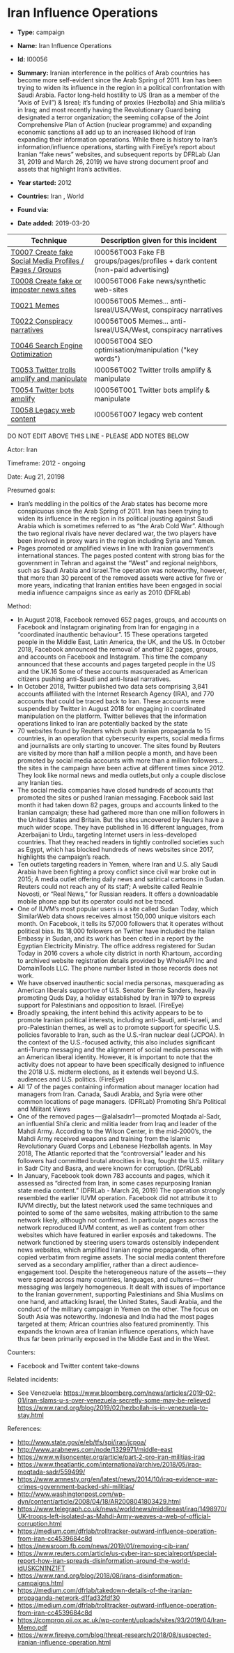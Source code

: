 # Iran Influence Operations

* **Type:** campaign

* **Name:** Iran Influence Operations

* **Id:** I00056

* **Summary:** Iranian interference in the politics of Arab countries has become more self-evident since the Arab Spring of 2011. Iran has been trying to widen its influence in the region in a political confrontation with Saudi Arabia. Factor long-held hostility to US (Iran as a member of the “Axis of Evil”) & Isreal; it’s funding of proxies (Hezbolla) and Shia militia’s in Iraq; and most recently having the Revolutionary Guard being designated a terror organization; the seeming collapse of the Joint Comprehensive Plan of Action (nuclear programme) and expanding economic sanctions all add up to an increased likihood of Iran expanding their information operations.
While there is history to Iran’s information/influence operations, starting with FireEye’s report about Iranian “fake news” websites, and subsequent reports by DFRLab (Jan 31, 2019 and March 26, 2019) we have strong document proof and assets that highlight Iran’s activities.

* **Year started:** 2012

* **Countries:** Iran , World

* **Found via:** 

* **Date added:** 2019-03-20
 

| Technique | Description given for this incident |
| --------- | ------------------------- |
| [T0007 Create fake Social Media Profiles / Pages / Groups](../techniques/T0007.md) | I00056T003 Fake FB groups/pages/profiles + dark content (non-paid advertising) |
| [T0008 Create fake or imposter news sites](../techniques/T0008.md) | I00056T006 Fake news/synthetic web-sites |
| [T0021 Memes](../techniques/T0021.md) | I00056T005 Memes... anti-Isreal/USA/West, conspiracy narratives |
| [T0022 Conspiracy narratives](../techniques/T0022.md) | I00056T005 Memes... anti-Isreal/USA/West, conspiracy narratives |
| [T0046 Search Engine Optimization](../techniques/T0046.md) | I00056T004 SEO optimisation/manipulation ("key words") |
| [T0053 Twitter trolls amplify and manipulate](../techniques/T0053.md) | I00056T002 Twitter trolls amplify & manipulate |
| [T0054 Twitter bots amplify](../techniques/T0054.md) | I00056T001 Twitter bots amplify & manipulate |
| [T0058 Legacy web content](../techniques/T0058.md) | I00056T007 legacy web content |


DO NOT EDIT ABOVE THIS LINE - PLEASE ADD NOTES BELOW

Actor: Iran

Timeframe: 2012 - ongoing

Date: Aug 21, 20198

Presumed goals: 

* Iran’s meddling in the politics of the Arab states has become more conspicuous since the Arab Spring of 2011. Iran has been trying to widen its influence in the region in its political jousting against Saudi Arabia which is sometimes referred to as “the Arab Cold War”. Although the two regional rivals have never declared war, the two players have been involved in proxy wars in the region including Syria and Yemen.
* Pages promoted or amplified views in line with Iranian government’s international stances. The pages posted content with strong bias for the government in Tehran and against the “West” and regional neighbors, such as Saudi Arabia and Israel.The operation was noteworthy, however, that more than 30 percent of the removed assets were active for five or more years, indicating that Iranian entities have been engaged in social media influence campaigns since as early as 2010 (DFRLab)


Method:  

* In August 2018, Facebook removed 652 pages, groups, and accounts on Facebook and Instagram originating from Iran for engaging in a “coordinated inauthentic behaviour”. 15 These operations targeted people in the Middle East, Latin America, the UK, and the US. In October 2018, Facebook announced the removal of another 82 pages, groups, and accounts on Facebook and Instagram. This time the company announced that these accounts and pages targeted people in the US and the UK.16 Some of these accounts masqueraded as American citizens pushing anti-Saudi and anti-Israel narratives.
* In October 2018, Twitter published two data sets comprising 3,841 accounts affiliated with the Internet Research Agency (IRA), and 770 accounts that could be traced back to Iran. These accounts were suspended by Twitter in August 2018 for engaging in coordinated manipulation on the platform. Twitter believes that the information operations linked to Iran are potentially backed by the state
* 70 websites found by Reuters which push Iranian propaganda to 15 countries, in an operation that cybersecurity experts, social media firms and journalists are only starting to uncover. The sites found by Reuters are visited by more than half a million people a month, and have been promoted by social media accounts with more than a million followers… the sites in the campaign have been active at different times since 2012. They look like normal news and media outlets,but only a couple disclose any Iranian ties.
* The social media companies have closed hundreds of accounts that promoted the sites or pushed Iranian messaging. Facebook said last month it had taken down 82 pages, groups and accounts linked to the Iranian campaign; these had gathered more than one million followers in the United States and Britain. But the sites uncovered by Reuters have a much wider scope. They have published in 16 different languages, from Azerbaijani to Urdu, targeting Internet users in less-developed countries. That they reached readers in tightly controlled societies such as Egypt, which has blocked hundreds of news websites since 2017, highlights the campaign’s reach.
* Ten outlets targeting readers in Yemen, where Iran and U.S. ally Saudi Arabia have been fighting a proxy conflict since civil war broke out in 2015; A media outlet offering daily news and satirical cartoons in Sudan. Reuters could not reach any of its staff; A website called Realnie Novosti, or “Real News,” for Russian readers. It offers a downloadable mobile phone app but its operator could not be traced.
* One of IUVM’s most popular users is a site called Sudan Today, which SimilarWeb data shows receives almost 150,000 unique visitors each month. On Facebook, it tells its 57,000 followers that it operates without political bias. Its 18,000 followers on Twitter have included the Italian Embassy in Sudan, and its work has been cited in a report by the Egyptian Electricity Ministry.
The office address registered for Sudan Today in 2016 covers a whole city district in north Khartoum, according to archived website registration details provided by WhoisAPI Inc and DomainTools LLC. The phone number listed in those records does not work.
* We have observed inauthentic social media personas, masquerading as American liberals supportive of U.S. Senator Bernie Sanders, heavily promoting Quds Day, a holiday established by Iran in 1979 to express support for Palestinians and opposition to Israel. (FireEye)
* Broadly speaking, the intent behind this activity appears to be to promote Iranian political interests, including anti-Saudi, anti-Israeli, and pro-Palestinian themes, as well as to promote support for specific U.S. policies favorable to Iran, such as the U.S.-Iran nuclear deal (JCPOA). In the context of the U.S.-focused activity, this also includes significant anti-Trump messaging and the alignment of social media personas with an American liberal identity. However, it is important to note that the activity does not appear to have been specifically designed to influence the 2018 U.S. midterm elections, as it extends well beyond U.S. audiences and U.S. politics. (FireEye)
* All 17 of the pages containing information about manager location had managers from Iran. Canada, Saudi Arabia, and Syria were other common locations of page managers. (DFRLab)
Promoting Shi’a Political and Militant Views
* One of the removed pages — @alalsadrr1 — promoted Moqtada al-Sadr, an influential Shi’a cleric and militia leader from Iraq and leader of the Mahdi Army. According to the Wilson Center, in the mid-2000’s, the Mahdi Army received weapons and training from the Islamic Revolutionary Guard Corps and Lebanese Hezbollah agents. In May 2018, The Atlantic reported that the “controversial” leader and his followers had committed brutal atrocities in Iraq, fought the U.S. military in Sadr City and Basra, and were known for corruption. (DfRLab)
* In January, Facebook took down 783 accounts and pages, which it assessed as “directed from Iran, in some cases repurposing Iranian state media content.” (DFRLab - March 26, 2019)
The operation strongly resembled the earlier IUVM operation. Facebook did not attribute it to IUVM directly, but the latest network used the same techniques and pointed to some of the same websites, making attribution to the same network likely, although not confirmed.
In particular, pages across the network reproduced IUVM content, as well as content from other websites which have featured in earlier exposés and takedowns.
The network functioned by steering users towards ostensibly independent news websites, which amplified Iranian regime propaganda, often copied verbatim from regime assets. The social media content therefore served as a secondary amplifier, rather than a direct audience-engagement tool.
Despite the heterogeneous nature of the assets — they were spread across many countries, languages, and cultures — their messaging was largely homogeneous. It dealt with issues of importance to the Iranian government, supporting Palestinians and Shia Muslims on one hand, and attacking Israel, the United States, Saudi Arabia, and the conduct of the military campaign in Yemen on the other.
The focus on South Asia was noteworthy. Indonesia and India had the most pages targeted at them; African countries also featured prominently. This expands the known area of Iranian influence operations, which have thus far been primarily exposed in the Middle East and in the West.


Counters: 

* Facebook and Twitter content take-downs

Related incidents:  

* See Venezuela:
https://www.bloomberg.com/news/articles/2019-02-01/iran-slams-u-s-over-venezuela-secretly-some-may-be-relieved
https://www.rand.org/blog/2019/02/hezbollah-is-in-venezuela-to-stay.html


References: 

* http://www.state.gov/e/eb/tfs/spi/iran/jcpoa/
* http://www.arabnews.com/node/1329971/middle-east
* https://www.wilsoncenter.org/article/part-2-pro-iran-militias-iraq
* https://www.theatlantic.com/international/archive/2018/05/iraq-moqtada-sadr/559499/
* https://www.amnesty.org/en/latest/news/2014/10/iraq-evidence-war-crimes-government-backed-shi-militias/
* http://www.washingtonpost.com/wp-dyn/content/article/2008/04/18/AR2008041803429.html
* https://www.telegraph.co.uk/news/worldnews/middleeast/iraq/1498970/UK-troops-left-isolated-as-Mahdi-Army-weaves-a-web-of-official-corruption.html
* https://medium.com/dfrlab/trolltracker-outward-influence-operation-from-iran-cc4539684c8d
* https://newsroom.fb.com/news/2019/01/removing-cib-iran/
* https://www.reuters.com/article/us-cyber-iran-specialreport/special-report-how-iran-spreads-disinformation-around-the-world-idUSKCN1NZ1FT
* https://www.rand.org/blog/2018/08/irans-disinformation-campaigns.html
* https://medium.com/dfrlab/takedown-details-of-the-iranian-propaganda-network-d1fad32fdf30
* https://medium.com/dfrlab/trolltracker-outward-influence-operation-from-iran-cc4539684c8d
* https://comprop.oii.ox.ac.uk/wp-content/uploads/sites/93/2019/04/Iran-Memo.pdf
* https://www.fireeye.com/blog/threat-research/2018/08/suspected-iranian-influence-operation.html

